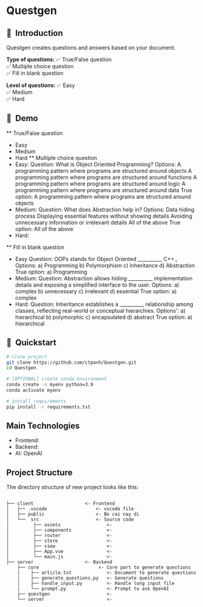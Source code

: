 # Questgen

## 📌  Introduction
Questgen creates questions and answers based on your document.

**Type of questions:**
✅ True/False question <br>
✅ Multiple choice question <br>
✅ Fill in blank question <br>

**Level of questions:**
✅ Easy <br>
✅ Medium <br>
✅ Hard <br>

## 📌  Demo
** True/False question
- Easy
- Medium
- Hard
** Multiple choice question
- Easy:
  Question: What is Object Oriented Programming?
  Options:
    A programming pattern where programs are structured around objects
    A programming pattern where programs are structured around functions
    A programming pattern where programs are structured around logic
    A programming pattern where programs are structured around data
  True option: A programming pattern where programs are structured around objects
- Medium:
  Question: What does Abstraction help in?
  Options:
    Data hiding process
    Displaying essential features without showing details
    Avoiding unnecessary information or irrelevant details
    All of the above
  True option: All of the above
- Hard:
  
** Fill in blank question
- Easy
  Question: OOPs stands for Object Oriented __________ C++., 
  Options:
      a) Programming
      b) Polymorphism
      c) Inheritance
      d) Abstraction 
  True option: a) Programming
- Medium:
  Question: Abstraction allows hiding __________ implementation details and exposing a simplified interface to the user.
  Options:
      a) complex
      b) unnecessary
      c) irrelevant
      d) essential
  True option: a) complex
- Hard:
  Question: Inheritance establishes a __________ relationship among classes, reflecting real-world or conceptual hierarchies.
  Options':
      a) hierarchical
      b) polymorphic
      c) encapsulated
      d) abstract
  True option: a) hierarchical

## 🚀  Quickstart
```bash
# clone project
git clone https://github.com/ctpanh/Questgen.git
cd Questgen

# [OPTIONAL] create conda environment
conda create -n myenv python=3.9
conda activate myenv

# install requirements
pip install -r requirements.txt
```


## Main Technologies
- Frontend:
- Backend:
- AI: OpenAI

## Project Structure

The directory structure of new project looks like this:

```

├── client                   <- Frontend
│   ├── .vscode                  <- vscode file
│   ├── public                   <- Bo cai nay di
│   └──  src                     <- Source code
|         ├── assets                 <- 
│         ├── components             <- 
│         ├── router                 <- 
│         ├── store                  <- 
│         ├── view                   <- 
│         ├── App.vue                <- 
│         └── main.js                <- 
├── server                   <- Backend
    ├── core                      <- Core part to generate questions
    |    ├── article.txt             <- Document to generate questions
    |    ├── generate_questions.py   <- Generate questions
    |    ├── handle_input.py         <- Handle long input file
    |    └── prompt.py               <- Prompt to ask OpenAI
    ├── questgen                     <-
    └── server                       <-

```
